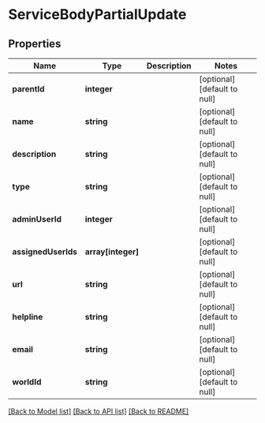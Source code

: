 # ServiceBodyPartialUpdate

## Properties
Name | Type | Description | Notes
------------ | ------------- | ------------- | -------------
**parentId** | **integer** |  | [optional] [default to null]
**name** | **string** |  | [optional] [default to null]
**description** | **string** |  | [optional] [default to null]
**type** | **string** |  | [optional] [default to null]
**adminUserId** | **integer** |  | [optional] [default to null]
**assignedUserIds** | **array[integer]** |  | [optional] [default to null]
**url** | **string** |  | [optional] [default to null]
**helpline** | **string** |  | [optional] [default to null]
**email** | **string** |  | [optional] [default to null]
**worldId** | **string** |  | [optional] [default to null]

[[Back to Model list]](../README.md#documentation-for-models) [[Back to API list]](../README.md#documentation-for-api-endpoints) [[Back to README]](../README.md)


